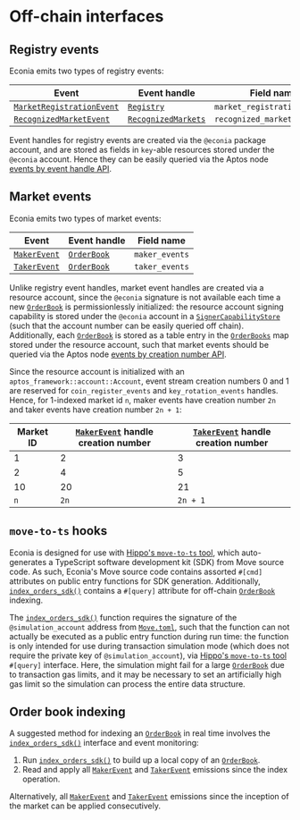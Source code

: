 # Off-chain interfaces

## Registry events

Econia emits two types of registry events:

| Event                       | Event handle          | Field name                   |
|-----------------------------|-----------------------|------------------------------|
| [`MarketRegistrationEvent`] | [`Registry`]          | `market_registration_events` |
| [`RecognizedMarketEvent`]   | [`RecognizedMarkets`] | `recognized_market_events`   |

Event handles for registry events are created via the `@econia` package account, and are stored as fields in `key`-able resources stored under the `@econia` account.
Hence they can be easily queried via the Aptos node [events by event handle API].

## Market events

Econia emits two types of market events:

| Event          | Event handle  | Field name     |
|----------------|---------------|----------------|
| [`MakerEvent`] | [`OrderBook`] | `maker_events` |
| [`TakerEvent`] | [`OrderBook`] | `taker_events` |

Unlike registry event handles, market event handles are created via a resource account, since the `@econia` signature is not available each time a new [`OrderBook`] is permissionlessly initialized:
the resource account signing capability is stored under the `@econia` account in a [`SignerCapabilityStore`] (such that the account number can be easily queried off chain).
Additionally, each [`OrderBook`] is stored as a table entry in the [`OrderBooks`] map stored under the resource account, such that market events should be queried via the Aptos node [events by creation number API].

Since the resource account is initialized with an `aptos_framework::account::Account`, event stream creation numbers 0 and 1 are reserved for `coin_register_events` and `key_rotation_events` handles.
Hence, for 1-indexed market id `n`, maker events have creation number `2n` and taker events have creation number `2n + 1`:

| Market ID | [`MakerEvent`] handle creation number | [`TakerEvent`] handle creation number |
|-----------|---------------------------------------|---------------------------------------|
| 1         | 2                                     | 3                                     |
| 2         | 4                                     | 5                                     |
| 10        | 20                                    | 21                                    |
| `n`       | `2n`                                  | `2n + 1`                              |

## `move-to-ts` hooks

Econia is designed for use with [Hippo's `move-to-ts` tool], which auto-generates a TypeScript software development kit (SDK) from Move source code.
As such, Econia's Move source code contains assorted  `#[cmd]` attributes on public entry functions for SDK generation.
Additionally, [`index_orders_sdk()`] contains a `#[query]` attribute for off-chain [`OrderBook`] indexing.

The [`index_orders_sdk()`] function requires the signature of the `@simulation_account` address from [`Move.toml`], such that the function can not actually be executed as a public entry function during run time:
the function is only intended for use during transaction simulation mode (which does not require the private key of `@simulation_account`), via [Hippo's `move-to-ts` tool] `#[query]` interface.
Here, the simulation might fail for a large [`OrderBook`] due to transaction gas limits, and it may be necessary to set an artificially high gas limit so the simulation can process the entire data structure.

## Order book indexing

A suggested method for indexing an [`OrderBook`] in real time involves the [`index_orders_sdk()`] interface and event monitoring:

1. Run [`index_orders_sdk()`] to build up a local copy of an [`OrderBook`].
1. Read and apply all [`MakerEvent`] and [`TakerEvent`] emissions since the index operation.

Alternatively, all [`MakerEvent`] and [`TakerEvent`] emissions since the inception of the market can be applied consecutively.

<!---Alphabetized reference links-->
[events by creation number API]: https://fullnode.testnet.aptoslabs.com/v1/spec#/operations/get_events_by_creation_number
[events by event handle API]:    https://fullnode.testnet.aptoslabs.com/v1/spec#/operations/get_events_by_event_handle
[Hippo's `move-to-ts` tool]:     https://github.com/hippospace/move-to-ts
[`index_orders_sdk()`]:          ../../src/move/econia/doc/market.md#0xc0deb00c_market_index_orders_sdk
[`MakerEvent`]:                  ../../src/move/econia/doc/market.md#0xc0deb00c_market_MakerEvent
[`MarketRegistrationEvent`]:     ../../src/move/econia/doc/registry.md#0xc0deb00c_registry_MarketRegistrationEvent
[`Move.toml`]:                   ../../src/move/econia/Move.toml
[`OrderBook`]:                   ../../src/move/econia/doc/market.md#0xc0deb00c_market_OrderBook
[`OrderBooks`]:                  ../../src/move/econia/doc/market.md#0xc0deb00c_market_OrderBooks
[`RecognizedMarketEvent`]:       ../../src/move/econia/doc/registry.md#0xc0deb00c_registry_RecognizedMarketEvent
[`RecognizedMarkets`]:           ../../src/move/econia/doc/registry.md#0xc0deb00c_registry_RecognizedMarkets
[`Registry`]:                    ../../src/move/econia/doc/registry.md#0xc0deb00c_registry_Registry
[`SignerCapabilityStore`]:       ../../src/move/econia/doc/resource_account.md#0xc0deb00c_resource_account_SignerCapabilityStore
[`TakerEvent`]:                  ../../src/move/econia/doc/market.md#0xc0deb00c_market_TakerEvent
